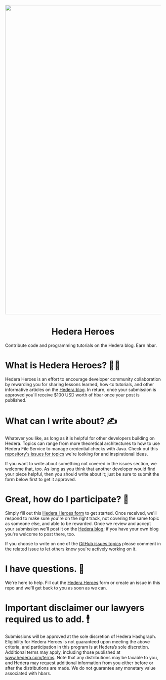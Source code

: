 <p align="center">
<img src="https://cdn-assets-cloud.frontify.com/local/frontify/eyJwYXRoIjoiXC9wdWJsaWNcL3VwbG9hZFwvc2NyZWVuc1wvMTgwMjE1XC84ZWRmZTg5ZWY2YmVjMjc3ZGUyNGRiMGRjODZjYzJhMi0xNTY2NTg0MTE5LmpwZyJ9:frontify:924C8NPwP7tDUZdiFiTQJdJKZrzMOg7AzjInbzDdGsU" width="1000">
<h1 align="center">Hedera Heroes</h1>
</p>
Contribute code and programming tutorials on the Hedera blog. Earn hbar.


# What is Hedera Heroes? 🦸‍♀️
Hedera Heroes is an effort to encourage developer community collaboration by rewarding you for sharing lessons learned, how-to tutorials, and other informative articles on the  <a href="https://www.hedera.com/blog/">Hedera blog</a>. In return, once your submission is approved you'll receive $100 USD worth of hbar once your post is published. 

# What can I write about? ✍️
Whatever you like, as long as it is helpful for other developers building on Hedera. Topics can range from more theoretical architectures to how to use Hedera File Service to manage credential checks with Java. Check out this <a href="https://github.com/hashgraph/hedera-heroes/issues">repository's issues for topics</a> we're looking for and inspirational ideas. 

If you want to write about something not covered in the issues section, we welcome that, too. As long as you think that another developer would find your piece helpful, then you should write about it; just be sure to submit the form below first to get it approved.

# Great, how do I participate? 🥳
Simply fill out this <a href="https://www.surveymonkey.com/r/hedera-heroes">Hedera Heroes form</a> to get started. Once received, we'll respond to make sure you're on the right track, not covering the same topic as someone else, and able to be rewarded. Once we review and accept your submission we'll post it on the <a href="https://www.hedera.com/blog/">Hedera blog</a>; if you have your own blog you're welcome to post there, too. 

If you choose to write on one of the <a href="https://github.com/hashgraph/hedera-heroes/issues">GitHub issues topics</a> please comment in the related issue to let others know you're actively working on it. 

# I have questions. 🤔
We're here to help. Fill out the <a href="https://www.surveymonkey.com/r/hedera-heroes">Hedera Heroes</a> form or create an issue in this repo and we'll get back to you as soon as we can. 


# Important disclaimer our lawyers required us to add. 🕴
Submissions will be approved at the sole discretion of Hedera Hashgraph. Eligibility for Hedera Heroes is not guaranteed upon meeting the above criteria, and participation in this program is at Hedera’s sole discretion. Additional terms may apply, including those published at www.hedera.com/terms. Note that any distributions may be taxable to you, and Hedera may request additional information from you either before or after the distributions are made. We do not guarantee any monetary value associated with hbars.

